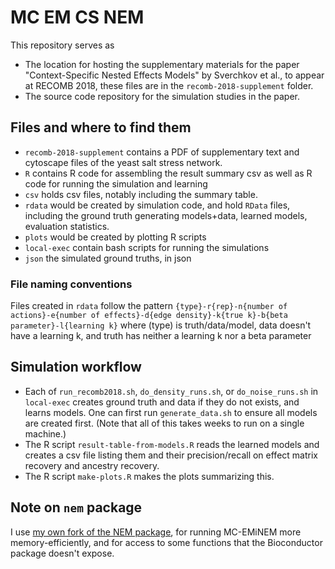 # MC EM CS NEM
This repository serves as
* The location for hosting the supplementary materials for the paper "Context-Specific Nested Effects Models" by Sverchkov et al., to appear at RECOMB 2018, these files are in the `recomb-2018-supplement` folder.
* The source code repository for the simulation studies in the paper.

## Files and where to find them
* `recomb-2018-supplement` contains a PDF of supplementary text and cytoscape files of the yeast salt stress network.
* `R` contains R code for assembling the result summary csv as well as R code for running the simulation and learning
* `csv` holds csv files, notably including the summary table.
* `rdata` would be created by simulation code, and hold `RData` files, including the ground truth generating models+data, learned models, evaluation statistics.
* `plots` would be created by plotting R scripts
* `local-exec` contain bash scripts for running the simulations
* `json` the simulated ground truths, in json

### File naming conventions
Files created in `rdata` follow the pattern
`{type}-r{rep}-n{number of actions}-e{number of effects}-d{edge density}-k{true k}-b{beta parameter}-l{learning k}`
where (type) is truth/data/model,
data doesn't have a learning k,
and truth has neither a learning k nor a beta parameter

## Simulation workflow
* Each of `run_recomb2018.sh`, `do_density_runs.sh`, or `do_noise_runs.sh` in `local-exec` creates ground truth and data if they do not exists, and learns models.
One can first run `generate_data.sh` to ensure all models are created first.
(Note that all of this takes weeks to run on a single machine.)
* The R script `result-table-from-models.R` reads the learned models and creates a csv file listing them and their precision/recall on effect matrix recovery and ancestry recovery.
* The R script `make-plots.R` makes the plots summarizing this.

## Note on `nem` package
I use [my own fork of the NEM package](htps://github.com/sverchkov/nem), for running MC-EMiNEM more memory-efficiently, and for access to some functions that the Bioconductor package doesn't expose.
